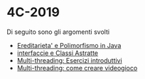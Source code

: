 # 4C-2019
Di seguito sono gli argomenti svolti
* [Ereditarieta' e Polimorfismo in Java](https://github.com/Prof-Matteo-Palitto-Peano/Java-Lesson-inheritance)
* [interfaccie e Classi Astratte](https://github.com/Prof-Matteo-Palitto-Peano/Java-Interface-AbstractClass-Magazzino) 
* [Multi-threading: Esercizi introduttivi](https://github.com/Prof-Matteo-Palitto-Peano/4C-2019/wiki/ESERCIZI-intorduttivi-al-MULTI-THREADING)
* [Multi-threading: come creare videogioco](https://www.youtube.com/watch?v=yczPNkDRnnY)
